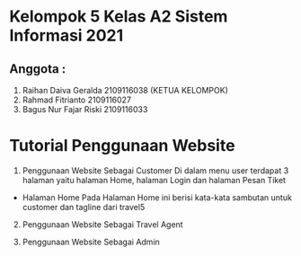 # Kelompok 5 Kelas A2 Sistem Informasi 2021
## Anggota :
1. Raihan Daiva Geralda 2109116038 (KETUA KELOMPOK)
2. Rahmad Fitrianto 2109116027
3. Bagus Nur Fajar Riski 2109116033

# Tutorial Penggunaan Website
1. Penggunaan Website Sebagai Customer
Di dalam menu user terdapat 3 halaman yaitu halaman Home, halaman Login dan halaman Pesan Tiket
- Halaman Home
Pada Halaman Home ini berisi kata-kata sambutan untuk customer dan tagline dari travel5



2. Penggunaan Website Sebagai Travel Agent



3. Penggunaan Website Sebagai Admin